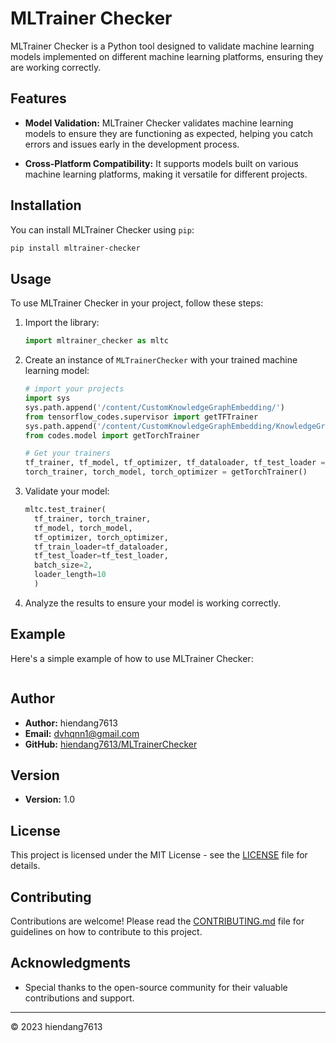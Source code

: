 # MLTrainer Checker

MLTrainer Checker is a Python tool designed to validate machine learning models implemented on different machine learning platforms, ensuring they are working correctly. 

## Features

- **Model Validation:** MLTrainer Checker validates machine learning models to ensure they are functioning as expected, helping you catch errors and issues early in the development process.

- **Cross-Platform Compatibility:** It supports models built on various machine learning platforms, making it versatile for different projects.

## Installation

You can install MLTrainer Checker using `pip`:

```bash
pip install mltrainer-checker
```

## Usage

To use MLTrainer Checker in your project, follow these steps:

1. Import the library:

    ```python
    import mltrainer_checker as mltc
    ```

2. Create an instance of `MLTrainerChecker` with your trained machine learning model:

    ```python
    # import your projects
    import sys
    sys.path.append('/content/CustomKnowledgeGraphEmbedding/')
    from tensorflow_codes.supervisor import getTFTrainer
    sys.path.append('/content/CustomKnowledgeGraphEmbedding/KnowledgeGraphEmbedding')
    from codes.model import getTorchTrainer
    
    # Get your trainers
    tf_trainer, tf_model, tf_optimizer, tf_dataloader, tf_test_loader =getTFTrainer()
    torch_trainer, torch_model, torch_optimizer = getTorchTrainer()
    ```

3. Validate your model:

    ```python
    mltc.test_trainer(
      tf_trainer, torch_trainer,
      tf_model, torch_model,
      tf_optimizer, torch_optimizer,
      tf_train_loader=tf_dataloader,
      tf_test_loader=tf_test_loader,
      batch_size=2,
      loader_length=10
      )
    ```

4. Analyze the results to ensure your model is working correctly.

## Example

Here's a simple example of how to use MLTrainer Checker:

```python

```

## Author

- **Author:** hiendang7613
- **Email:** dvhqnn1@gmail.com
- **GitHub:** [hiendang7613/MLTrainerChecker](https://github.com/hiendang7613/MLTrainerChecker)

## Version

- **Version:** 1.0

## License

This project is licensed under the MIT License - see the [LICENSE](LICENSE) file for details.

## Contributing

Contributions are welcome! Please read the [CONTRIBUTING.md](CONTRIBUTING.md) file for guidelines on how to contribute to this project.

## Acknowledgments

- Special thanks to the open-source community for their valuable contributions and support.

---

© 2023 hiendang7613
